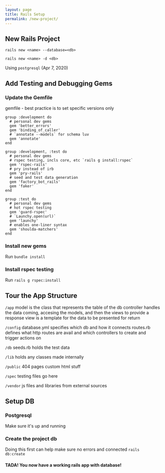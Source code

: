 ```yaml
---
layout: page
title: Rails Setup
permalink: /new-project/
---
```


## New Rails Project
`rails new <name> --database=<db>`


`rails new <name> -d <db>`


Using `postgresql` (Apr 7, 2020)

## Add Testing and Debugging Gems

### Update the Gemfile
gemfile - best practice is to set specific versions only

```ru
group :development do
  # personal dev gems
  gem 'better_errors'
  gem 'binding_of_caller'
  # `annotate --models` for schema luv
  gem 'annotate' 
end
```
```ru
group :development, :test do
  # personal dev gems
  # rspec testing, incls core, etc `rails g install:rspec`
  gem 'rspec-rails' 
  # pry instead of irb
  gem 'pry-rails' 
  # seed and test data generation
  gem 'factory_bot_rails'
  gem 'faker'
end
```
```ru
group :test do
  # personal dev gems
  # hot rspec testing
  gem 'guard-rspec' 
  # `Launchy.open(url)`
  gem 'launchy' 
  # enables one-liner syntax
  gem 'shoulda-matchers' 
end
```

### Install new gems
Run `bundle install`


### Install rspec testing
Run `rails g rspec:install`


## Tour the App Structure
`/app`
model is the class that represents the table of the db
controller handles the data coming, accesing the models, and then the views to provide a response
view is a template for the data to be presented for return

`/config`
database.yml
specifies which db and how it connects
routes.rb
defines what http routes are avail and which controllers to create and trigger actions on

`/db`
seeds.rb
holds the test data

`/lib`
holds any classes made internally

`/public`
404 pages
custom html stuff

`/spec`
testing files go here

`/vendor`
js files and libraries from external sources

## Setup DB
### Postgresql
Make sure it's up and running

### Create the project db
Doing this first can help make sure no errors and connected
`rails db:create`


#### TADA! You now have a working rails app with database!

